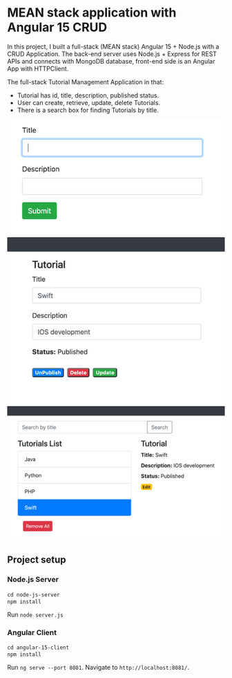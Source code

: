 # MEAN stack application with Angular 15 CRUD

In this project, I built a full-stack (MEAN stack) Angular 15 + Node.js with a CRUD Application. The back-end server uses Node.js + Express for REST APIs and connects with MongoDB database, front-end side is an Angular App with HTTPClient.

The full-stack Tutorial Management Application in that:
- Tutorial has id, title, description, published status.
- User can create, retrieve, update, delete Tutorials.
- There is a search box for finding Tutorials by title.

![add_tutorials](add_tutorials.png)
![edit_tutorials](edit_tutorials.png)
![tutorials_list](tutorials_list.png)

## Project setup

### Node.js Server
```
cd node-js-server
npm install
```
Run `node server.js`

### Angular Client
```
cd angular-15-client
npm install
```
Run `ng serve --port 8081`. Navigate to `http://localhost:8081/`.